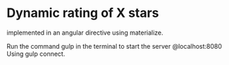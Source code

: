# Dynamic rating of X stars


implemented in an angular directive using materialize.



Run the command gulp in the terminal to start the server @localhost:8080
Using gulp connect.
